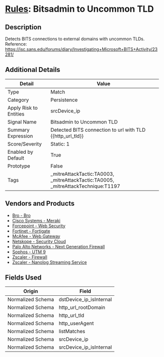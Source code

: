 # [Rules](README.md): Bitsadmin to Uncommon TLD

## Description
Detects BITS connections to external domains with uncommon TLDs. Reference: https://isc.sans.edu/forums/diary/Investigating+Microsoft+BITS+Activity/23281/

## Additional Details
|Detail|Value|
|----|----|
|Type|Match|
|Category|Persistence|
|Apply Risk to Entities|srcDevice_ip|
|Signal Name|Bitsadmin to Uncommon TLD|
|Summary Expression|Detected BITS connection to url with TLD {{http_url_tld}}|
|Score/Severity|Static: 1|
|Enabled by Default|True|
|Prototype|False|
|Tags|_mitreAttackTactic:TA0003, _mitreAttackTactic:TA0005, _mitreAttackTechnique:T1197|
## Vendors and Products
- [Bro - Bro](../products/37C866BF-72E1-470A-9072-EDB908F56951.md)
- [Cisco Systems - Meraki](../products/724c9add-8cd9-4013-b9e1-a907b96da426.md)
- [Forcepoint - Web Security](../products/e90edc67-68d4-4d67-82f6-4524f94b59bb.md)
- [Fortinet - Fortigate](../products/c57e2c85-4fc1-4fb7-8fa1-dbc5235231ad.md)
- [McAfee - Web Gateway](../products/003d35b3-3ba8-4e93-8776-e5810b4e243e.md)
- [Netskope - Security Cloud](../products/B3582ED2-1A0C-452D-9802-97433D143486.md)
- [Palo Alto Networks - Next Generation Firewall](../products/46f5fa2c-1a62-4692-82ad-ed87800a0adb.md)
- [Sophos - UTM 9](../products/0fb003bc-8383-442f-8f3d-afcfbaefe617.md)
- [Zscaler - Firewall](../products/9e0641a7-22ce-4ac8-8113-ee48b368ac3d.md)
- [Zscaler - Nanolog Streaming Service](../products/6299d728-14f7-455e-85c5-ea8ec65a654a.md)


## Fields Used

|Origin|Field|
|----|----|
|Normalized Schema|dstDevice_ip_isInternal|
|Normalized Schema|http_url_rootDomain|
|Normalized Schema|http_url_tld|
|Normalized Schema|http_userAgent|
|Normalized Schema|listMatches|
|Normalized Schema|srcDevice_ip|
|Normalized Schema|srcDevice_ip_isInternal|


